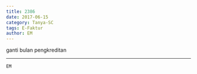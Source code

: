 ```yaml
---
title: 2386
date: 2017-06-15
category: Tanya-SC
tags: E-Faktur
author: EM
---
```


ganti bulan pengkreditan

---



`EM`
